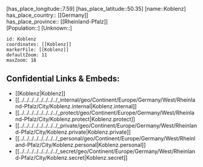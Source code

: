 ﻿---
location: [50.35,7.59] 
mapzoom: [7,12] 
mapmarker: city 
type: City
tags:
- geo/City


SpocWebEntityId: 31523
isDeleted: false
confidential: public

---
[has_place_longitude::7.59] 
[has_place_latitude::50.35] 
[name::Koblenz] 
has_place_country:: [[Germany]]  
has_place_province:: [[Rheinland-Pfalz]]  
[Population::] 
[Unknown::] 


```leaflet
id: Koblenz
coordinates: [[Koblenz]] 
markerFile: [[Koblenz]] 
defaultZoom: 11 
maxZoom: 18
```


## Confidential Links & Embeds: 
- [[Koblenz|Koblenz]]  
- [[../../../../../../../../_internal/geo/Continent/Europe/Germany/West/Rheinland-Pfalz/City/Koblenz.internal|Koblenz.internal]] 
- [[../../../../../../../../_protect/geo/Continent/Europe/Germany/West/Rheinland-Pfalz/City/Koblenz.protect|Koblenz.protect]] 
- [[../../../../../../../../_private/geo/Continent/Europe/Germany/West/Rheinland-Pfalz/City/Koblenz.private|Koblenz.private]] 
- [[../../../../../../../../_personal/geo/Continent/Europe/Germany/West/Rheinland-Pfalz/City/Koblenz.personal|Koblenz.personal]] 
- [[../../../../../../../../_secret/geo/Continent/Europe/Germany/West/Rheinland-Pfalz/City/Koblenz.secret|Koblenz.secret]] 
